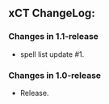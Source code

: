 ## xCT ChangeLog:

### Changes in 1.1-release

 - spell list update #1.

### Changes in 1.0-release

 - Release.